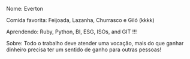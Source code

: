 Nome: Everton

Comida favorita: Feijoada, Lazanha, Churrasco e Giló (kkkk)

Aprendendo: Ruby, Python, BI, ESG, ISOs, and GIT !!!

Sobre: Todo o trabalho deve atender uma vocação, mais do que ganhar dinheiro precisa ter um sentido
de ganho para outras pessoas!